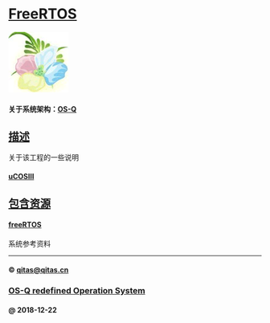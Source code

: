 ﻿# [FreeRTOS](https://github.com/OS-Q/FreeRTOS) 

[![sites](OS-Q/OS-Q.png)](http://www.OS-Q.com)

#### 关于系统架构：[OS-Q](https://github.com/OS-Q/OS-Q)

## [描述](https://github.com/OS-Q/FreeRTOS/wiki) 

关于该工程的一些说明

#### [uCOSIII](https://github.com/OS-Q/uCOSIII) 

## [包含资源](OS-Q/) 

#### [freeRTOS](freeRTOS/)

系统参考资料

---

####  © qitas@qitas.cn
###  [OS-Q redefined Operation System](http://www.OS-Q.com)
####  @ 2018-12-22
